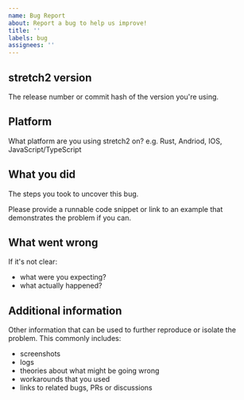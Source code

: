 ```yaml
---
name: Bug Report
about: Report a bug to help us improve!
title: ''
labels: bug
assignees: ''
---
```


## stretch2 version

The release number or commit hash of the version you're using.

## Platform

What platform are you using stretch2 on? e.g. Rust, Andriod, IOS, JavaScript/TypeScript

## What you did

The steps you took to uncover this bug.

Please provide a runnable code snippet or link to an example that demonstrates the problem if you can.

## What went wrong

If it's not clear:

- what were you expecting?
- what actually happened?

## Additional information

Other information that can be used to further reproduce or isolate the problem.
This commonly includes:

- screenshots
- logs
- theories about what might be going wrong
- workarounds that you used
- links to related bugs, PRs or discussions
